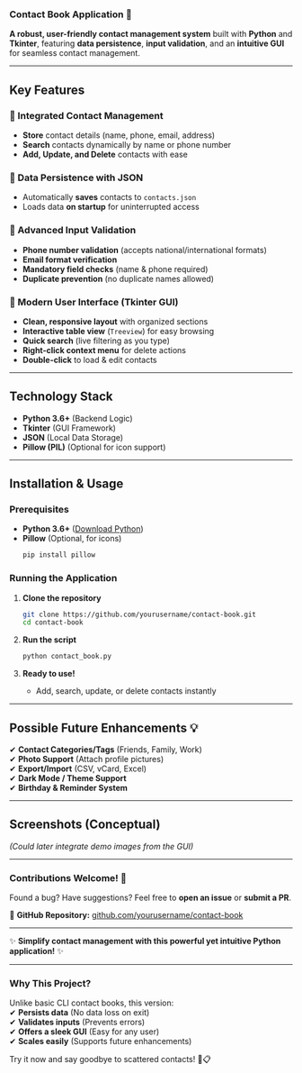 ### **Contact Book Application** 📇  

**A robust, user-friendly contact management system** built with **Python** and **Tkinter**, featuring **data persistence**, **input validation**, and an **intuitive GUI** for seamless contact management.  

---

## **Key Features**  

### **📌 Integrated Contact Management**  
- **Store** contact details (name, phone, email, address)  
- **Search** contacts dynamically by name or phone number  
- **Add, Update, and Delete** contacts with ease  

### **📌 Data Persistence with JSON**  
- Automatically **saves** contacts to `contacts.json`  
- Loads data **on startup** for uninterrupted access  

### **📌 Advanced Input Validation**  
- **Phone number validation** (accepts national/international formats)  
- **Email format verification**  
- **Mandatory field checks** (name & phone required)  
- **Duplicate prevention** (no duplicate names allowed)  

### **📌 Modern User Interface (Tkinter GUI)**  
- **Clean, responsive layout** with organized sections  
- **Interactive table view** (`Treeview`) for easy browsing  
- **Quick search** (live filtering as you type)  
- **Right-click context menu** for delete actions  
- **Double-click** to load & edit contacts  

---

## **Technology Stack**  
- **Python 3.6+** (Backend Logic)  
- **Tkinter** (GUI Framework)  
- **JSON** (Local Data Storage)  
- **Pillow (PIL)** (Optional for icon support)  

---

## **Installation & Usage**  

### **Prerequisites**  
- **Python 3.6+** ([Download Python](https://www.python.org/downloads/))  
- **Pillow** (Optional, for icons)  
  ```sh
  pip install pillow
  ```

### **Running the Application**  
1. **Clone the repository**  
   ```sh
   git clone https://github.com/yourusername/contact-book.git
   cd contact-book
   ```

2. **Run the script**  
   ```sh
   python contact_book.py
   ```

3. **Ready to use!**  
   - Add, search, update, or delete contacts instantly  

---

## **Possible Future Enhancements 💡**  
✔ **Contact Categories/Tags** (Friends, Family, Work)  
✔ **Photo Support** (Attach profile pictures)  
✔ **Export/Import** (CSV, vCard, Excel)  
✔ **Dark Mode / Theme Support**  
✔ **Birthday & Reminder System**  

---

## **Screenshots (Conceptual)**  
*(Could later integrate demo images from the GUI)*  

---

### **Contributions Welcome!** 🚀  
Found a bug? Have suggestions? Feel free to **open an issue** or **submit a PR**.  

🔗 **GitHub Repository:** [github.com/yourusername/contact-book](https://github.com/AbhijeetRanjan-11/contact-book)  

---

✨ **Simplify contact management with this powerful yet intuitive Python application!** ✨  

--- 

### **Why This Project?**  
Unlike basic CLI contact books, this version:  
✔ **Persists data** (No data loss on exit)  
✔ **Validates inputs** (Prevents errors)  
✔ **Offers a sleek GUI** (Easy for any user)  
✔ **Scales easily** (Supports future enhancements)  

Try it now and say goodbye to scattered contacts! 📲📋
